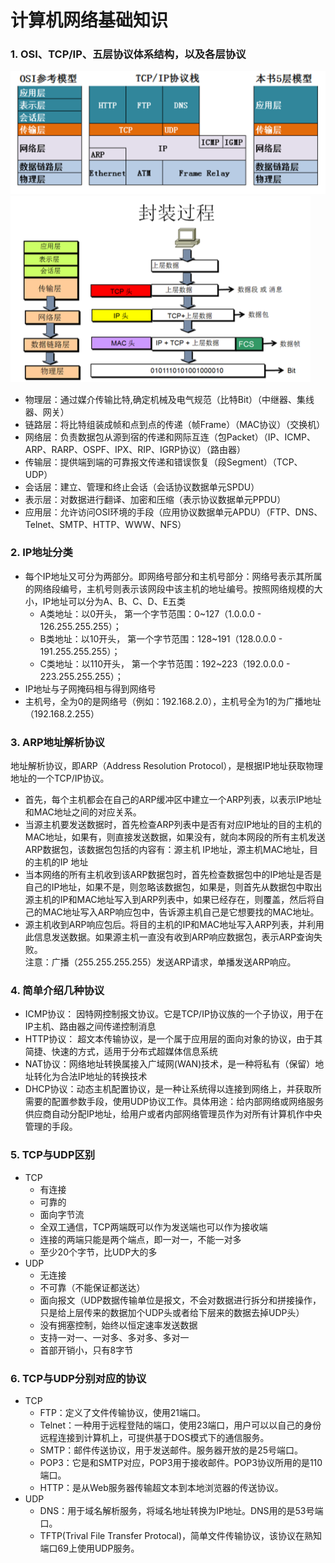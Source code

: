 # 计算机网络基础知识
### 1. OSI、TCP/IP、五层协议体系结构，以及各层协议
![](_v_images/20200827104227004_26765.png)  
![封装过程](_v_images/20200827104253917_25601.png)  
- 物理层：通过媒介传输比特,确定机械及电气规范（比特Bit）（中继器、集线器、网关）
- 链路层：将比特组装成帧和点到点的传递（帧Frame）（MAC协议）（交换机）
- 网络层：负责数据包从源到宿的传递和网际互连（包Packet）（IP、ICMP、ARP、RARP、OSPF、IPX、RIP、IGRP协议）（路由器）
- 传输层：提供端到端的可靠报文传递和错误恢复（段Segment）（TCP、UDP）
- 会话层：建立、管理和终止会话（会话协议数据单元SPDU）
- 表示层：对数据进行翻译、加密和压缩（表示协议数据单元PPDU）
- 应用层：允许访问OSI环境的手段（应用协议数据单元APDU）（FTP、DNS、Telnet、SMTP、HTTP、WWW、NFS）
### 2. IP地址分类
- 每个IP地址又可分为两部分。即网络号部分和主机号部分：网络号表示其所属的网络段编号，主机号则表示该网段中该主机的地址编号。按照网络规模的大小，IP地址可以分为A、B、C、D、E五类  
    - A类地址：以0开头，      第一个字节范围：0~127（1.0.0.0 - 126.255.255.255）；
    - B类地址：以10开头，    第一个字节范围：128~191（128.0.0.0 - 191.255.255.255）；
    - C类地址：以110开头，  第一个字节范围：192~223（192.0.0.0 - 223.255.255.255）；
- IP地址与子网掩码相与得到网络号
- 主机号，全为0的是网络号（例如：192.168.2.0），主机号全为1的为广播地址（192.168.2.255）
### 3. ARP地址解析协议
地址解析协议，即ARP（Address Resolution Protocol），是根据IP地址获取物理地址的一个TCP/IP协议。
- 首先，每个主机都会在自己的ARP缓冲区中建立一个ARP列表，以表示IP地址和MAC地址之间的对应关系。
- 当源主机要发送数据时，首先检查ARP列表中是否有对应IP地址的目的主机的MAC地址，如果有，则直接发送数据，如果没有，就向本网段的所有主机发送ARP数据包，该数据包包括的内容有：源主机 IP地址，源主机MAC地址，目的主机的IP 地址
- 当本网络的所有主机收到该ARP数据包时，首先检查数据包中的IP地址是否是自己的IP地址，如果不是，则忽略该数据包，如果是，则首先从数据包中取出源主机的IP和MAC地址写入到ARP列表中，如果已经存在，则覆盖，然后将自己的MAC地址写入ARP响应包中，告诉源主机自己是它想要找的MAC地址。
- 源主机收到ARP响应包后。将目的主机的IP和MAC地址写入ARP列表，并利用此信息发送数据。如果源主机一直没有收到ARP响应数据包，表示ARP查询失败。  
注意：广播（255.255.255.255）发送ARP请求，单播发送ARP响应。
### 4. 简单介绍几种协议
- ICMP协议： 因特网控制报文协议。它是TCP/IP协议族的一个子协议，用于在IP主机、路由器之间传递控制消息
- HTTP协议： 超文本传输协议，是一个属于应用层的面向对象的协议，由于其简捷、快速的方式，适用于分布式超媒体信息系统
- NAT协议：网络地址转换属接入广域网(WAN)技术，是一种将私有（保留）地址转化为合法IP地址的转换技术
- DHCP协议：动态主机配置协议，是一种让系统得以连接到网络上，并获取所需要的配置参数手段，使用UDP协议工作。具体用途：给内部网络或网络服务供应商自动分配IP地址，给用户或者内部网络管理员作为对所有计算机作中央管理的手段。
### 5. TCP与UDP区别
- TCP
    - 有连接
    - 可靠的
    - 面向字节流
    - 全双工通信，TCP两端既可以作为发送端也可以作为接收端
    - 连接的两端只能是两个端点，即一对一，不能一对多
    - 至少20个字节，比UDP大的多
- UDP
    - 无连接
    - 不可靠（不能保证都送达）
    - 面向报文（UDP数据传输单位是报文，不会对数据进行拆分和拼接操作，只是给上层传来的数据加个UDP头或者给下层来的数据去掉UDP头）
    - 没有拥塞控制，始终以恒定速率发送数据
    - 支持一对一、一对多、多对多、多对一
    - 首部开销小，只有8字节
### 6. TCP与UDP分别对应的协议
- TCP
    - FTP：定义了文件传输协议，使用21端口。
    - Telnet：一种用于远程登陆的端口，使用23端口，用户可以以自己的身份远程连接到计算机上，可提供基于DOS模式下的通信服务。
    - SMTP：邮件传送协议，用于发送邮件。服务器开放的是25号端口。
    - POP3：它是和SMTP对应，POP3用于接收邮件。POP3协议所用的是110端口。
    - HTTP：是从Web服务器传输超文本到本地浏览器的传送协议。
- UDP
    - DNS：用于域名解析服务，将域名地址转换为IP地址。DNS用的是53号端口。
    - TFTP(Trival File Transfer Protocal)，简单文件传输协议，该协议在熟知端口69上使用UDP服务。